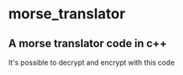 # morse_translator
A morse translator code in c++
---
It's possible to decrypt and encrypt with this code
